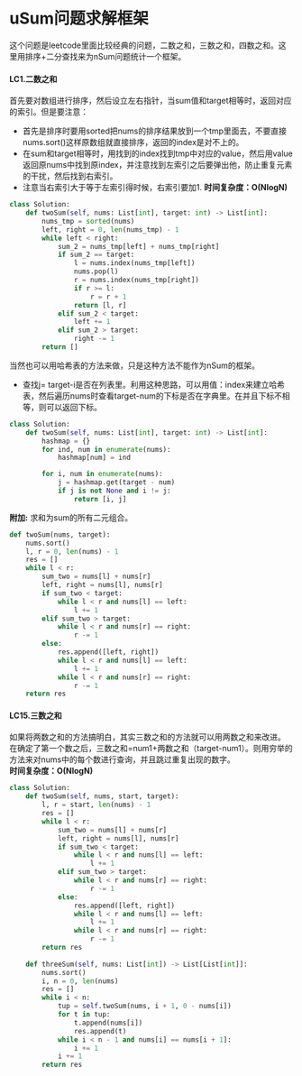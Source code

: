 # uSum问题求解框架
这个问题是leetcode里面比较经典的问题，二数之和，三数之和，四数之和。这里用排序+二分查找来为nSum问题统计一个框架。  

#### LC1.二数之和
首先要对数组进行排序，然后设立左右指针，当sum值和target相等时，返回对应的索引。但是要注意：
- 首先是排序时要用sorted把nums的排序结果放到一个tmp里面去，不要直接nums.sort()这样原数组就直接排序，返回的index是对不上的。
- 在sum和target相等时，用找到的index找到tmp中对应的value，然后用value返回原nums中找到原index，并注意找到左索引之后要弹出他，防止重复元素的干扰，然后找到右索引。
- 注意当右索引大于等于左索引得时候，右索引要加1.
**时间复杂度：O(NlogN)**  
```python
class Solution:
    def twoSum(self, nums: List[int], target: int) -> List[int]:
        nums_tmp = sorted(nums)
        left, right = 0, len(nums_tmp) - 1
        while left < right:
            sum_2 = nums_tmp[left] + nums_tmp[right]
            if sum_2 == target:
                l = nums.index(nums_tmp[left])
                nums.pop(l)
                r = nums.index(nums_tmp[right])
                if r >= l:
                    r = r + 1
                return [l, r]
            elif sum_2 < target:
                left += 1
            elif sum_2 > target:
                right -= 1
        return []
```
当然也可以用哈希表的方法来做，只是这种方法不能作为nSum的框架。
- 查找j= target-i是否在列表里。利用这种思路，可以用值：index来建立哈希表，然后遍历nums时查看target-num的下标是否在字典里。在并且下标不相等，则可以返回下标。
```python
class Solution:
    def twoSum(self, nums: List[int], target: int) -> List[int]:
        hashmap = {}
        for ind, num in enumerate(nums):
            hashmap[num] = ind

        for i, num in enumerate(nums):
            j = hashmap.get(target - num)
            if j is not None and i != j:
                return [i, j]
```
**附加:** 求和为sum的所有二元组合。
```python
def twoSum(nums, target):
    nums.sort()
    l, r = 0, len(nums) - 1
    res = []
    while l < r:
        sum_two = nums[l] + nums[r]
        left, right = nums[l], nums[r]
        if sum_two < target:
            while l < r and nums[l] == left:
                l += 1
        elif sum_two > target:
            while l < r and nums[r] == right:
                r -= 1
        else:
            res.append([left, right])
            while l < r and nums[l] == left: 
                l += 1
            while l < r and nums[r] == right:
                r -= 1
    return res
```

#### LC15.三数之和
如果将两数之和的方法搞明白，其实三数之和的方法就可以用两数之和来改进。  
在确定了第一个数之后，三数之和=num1+两数之和（target-num1）。则用穷举的方法来对nums中的每个数进行查询，并且跳过重复出现的数字。  
**时间复杂度：O(NlogN)**  
```python
class Solution:
    def twoSum(self, nums, start, target):
        l, r = start, len(nums) - 1
        res = []
        while l < r:
            sum_two = nums[l] + nums[r]
            left, right = nums[l], nums[r]
            if sum_two < target:
                while l < r and nums[l] == left:
                    l += 1
            elif sum_two > target:
                while l < r and nums[r] == right:
                    r -= 1
            else:
                res.append([left, right])
                while l < r and nums[l] == left: 
                    l += 1
                while l < r and nums[r] == right:
                    r -= 1
        return res
    
    def threeSum(self, nums: List[int]) -> List[List[int]]:
        nums.sort()
        i, n = 0, len(nums)
        res = []
        while i < n:
            tup = self.twoSum(nums, i + 1, 0 - nums[i])
            for t in tup:
                t.append(nums[i])
                res.append(t)
            while i < n - 1 and nums[i] == nums[i + 1]:
                i += 1
            i += 1
        return res
        
```
